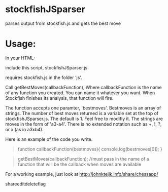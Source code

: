 # stockfishJSparser
parses output from stockfish.js and gets the best move


<h1>Usage:</h1>
In your HTML:

include this script, stockfishJSparser.js

requires stockfish.js in the folder 'js'.

Call getBestMoves(callbackFunction), Where callbackFunction is the name of any function you created.  You can name it whatever you want.  When Stockfish finishes its analysis, that function will fire. 

The function accepts one paramter, 'bestmoves'.  Bestmoves is an array of strings.  The number of best moves returned is a variable set at the top of stockfishJSparser.js.  The default is 1.  Feel free to modifiy it. 
The strings are moves in the form of 'a3-a4'.  There is no extended notation such as +, !, ?, or x (as in a3xb4).

Here is an example of the code you write.

>function callbackFunction(bestmoves){
>	console.log(bestmoves[0]);
>}

>getBestMoves(callbackFunction);  //must pass in the name of a function that will be the callback when moves are available


For a working example, just look at http://johnktejik.info/share/chessapp/

shareeditdeleteflag
